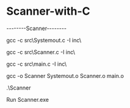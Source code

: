 # Scanner-with-C

--------Scanner--------

gcc -c src\Systemout.c -I inc\

gcc -c src\Scanner.c -I inc\

gcc -c src\main.c -I inc\

gcc -o Scanner Systemout.o Scanner.o main.o

.\Scanner

Run Scanner.exe